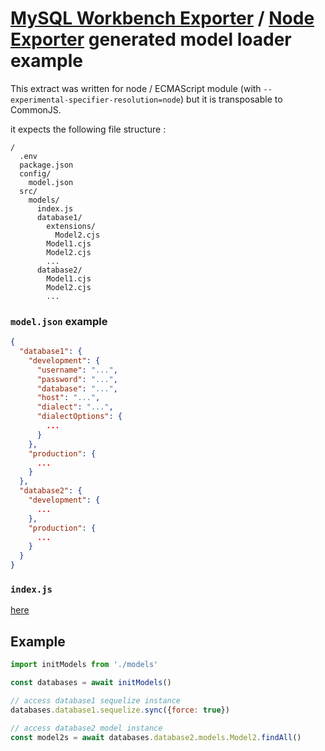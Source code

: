 # [MySQL Workbench Exporter](https://github.com/mysql-workbench-schema-exporter/mysql-workbench-schema-exporter) / [Node Exporter](https://github.com/molaux/node-exporter) generated model loader example

This extract was written for node / ECMAScript module (with `--experimental-specifier-resolution=node`) but it is
transposable to CommonJS.

it expects the following file structure :

```
/
  .env
  package.json
  config/
    model.json
  src/
    models/
      index.js
      database1/
        extensions/
          Model2.cjs
        Model1.cjs
        Model2.cjs
        ...
      database2/
        Model1.cjs
        Model2.cjs
        ...
```

### **`model.json` example**
```json
{
  "database1": {
    "development": {
      "username": "...",
      "password": "...",
      "database": "...",
      "host": "...",
      "dialect": "...",
      "dialectOptions": {
        ...
      }
    },
    "production": {
      ...
    }
  },
  "database2": {
    "development": {
      ...
    },
    "production": {
      ...
    }
  }
}
```

### **`index.js`**
[here](index.js)

## Example
```javascript
import initModels from './models'

const databases = await initModels()

// access database1 sequelize instance
databases.database1.sequelize.sync({force: true})

// access database2 model instance
const model2s = await databases.database2.models.Model2.findAll()
```